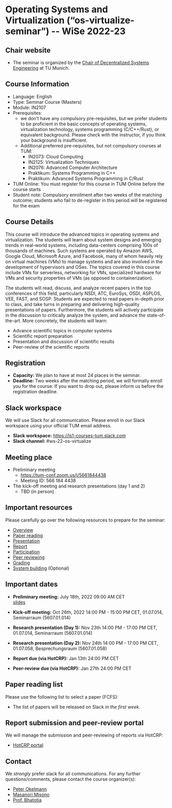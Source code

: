 # Operating Systems and Virtualization (“os-virtualize-seminar”) -- WiSe 2022-23

## Chair website

- The seminar is organized by the [Chair of Decentralized Systems Engineering](https://dse.in.tum.de/) at TU Munich.

## Course Information
- Language: English
- Type: Seminar Course (Masters)
- Module: IN2107
- Prerequisites:
   - we don’t have any compulsory pre-requisites, but we prefer students to be proficient in the basic concepts of operating systems, virtualization technology, systems programming (C/C++/Rust), or equivalent background. Please check with the instructor, if you think your background is insufficient. 
   - Additional preferred pre-requisites, but not compulsory courses at TUM:
      - IN2073: Cloud Computing
      - IN2125: Virtualization Techniques
      - IN2076: Advanced Computer Architecture
      - Praktikum: Systems Programming in C++
      - Praktikum: Advanced Systems Programming in C/Rust
- TUM Online: You must register for this course in TUM Online before the course starts
- Student note: Compulsory enrollment after two weeks of the matching outcome; students who fail to de-register in this period will be registered for the exam

## Course Details
This course will introduce the advanced topics in operating systems and virtualization. The students will learn about system designs and emerging trends in real-world systems, including data-centers comprising 100s of thousands of machines. Such systems are operated by Amazon AWS, Google Cloud, Microsoft Azure, and Facebook, many of whom heavily rely on virtual machines (VMs) to manage systems and are also involved in the development of hypervisors and OSes. The topics covered in this course include VMs for serverless, networking for VMs, specialized hardware for VMs and  security properties of VMs (as opposed to containerization).

The students will read, discuss, and analyze recent papers in the top conferences of this field, particularly NSDI, ATC, EuroSys, OSDI, ASPLOS, VEE, FAST, and SOSP. Students are expected to read papers in-depth prior to class, and take turns in preparing and delivering high-quality presentations of papers. Furthermore, the students will actively participate in the discussion to critically analyze the system, and advance the state-of-the-art. More concretely, the students will learn:
- Advance scientific topics in computer systems
- Scientific report preparation 
- Presentation and discussion of scientific results
- Peer-review of the scientific reports 

## Registration

- **Capacity:** We plan to have at most 24 places in the seminar.
- **Deadline:** Two weeks after the matching period, we will formally enroll you for the course. If you want to drop out, please inform us before the registration deadline.  

## Slack workspace

We will use Slack for all communication. Please enroll in our Slack workspace using your official TUM email address.

- **Slack workspace:** https://ls1-courses-tum.slack.com
- **Slack channel:** #ws-22-os-virtualize

## Meeting place

- Preliminary meeting
   - https://tum-conf.zoom.us/j/5661844438
   - Meeting ID: 566 184 4438
- The kick-off meeting and research presentations (day 1 and 2)
   - TBD (in person)

## Important resources

Please carefully go over the following resources to prepare for the seminar:

- [Overview](docs/)
- [Paper reading](docs/paper-reading.pdf)
- [Presentation](docs/presentation.pdf)
- [Report](docs/report.pdf)
- [Participation](docs/participation.pdf)
- [Peer reviewing](docs/peer-review.pdf)
- [Grading](docs/grading.pdf)
- [System building](docs/system-building.pdf) (Optional)

## Important dates

- **Preliminary meeting:** July 18th, 2022 09:00 AM CET  
  [slides](WiSe2022-23-os-virtualize_Preliminary_meeting.pdf)

- **Kick-off meeting:** Oct 26th, 2022 14:00 PM - 15:00 PM CET, 01.07.014, Seminarraum (5607.01.014)

- **Research presentation (Day 1):** Nov 23th 14:00 PM - 17:00 PM CET, 01.07.014, Seminarraum (5607.01.014)

- **Research presentation (Day 2):** Nov 24th 14:00 PM - 17:00 PM CET, 01.07.058, Besprechungsraum (5607.01.058)

- **Report due (via HotCRP):** Jan 13th 24:00 PM CET

- **Peer-review due (via HotCRP):** Jan 27th 24:00 PM CET


## Paper reading list

Please use the following list to select a paper (FCFS): 

- The list of papers will be released on Slack *in the first week*.


## Report submission and peer-review portal

We will manage the submission and peer-reviewing of reports via HotCRP:

- [HotCRP portal](https://tum-ss2021.hotcrp.com/) 


## Contact

We *strongly* prefer slack for all communications. For any further questions/comments, please contact the course organizer(s):
- [Peter Okelmann](https://dse.in.tum.de/peter-okelmann/)
- [Masanori Misono](https://mmisono.github.io/)
- [Prof. Bhatotia](https://dse.in.tum.de/bhatotia/)


